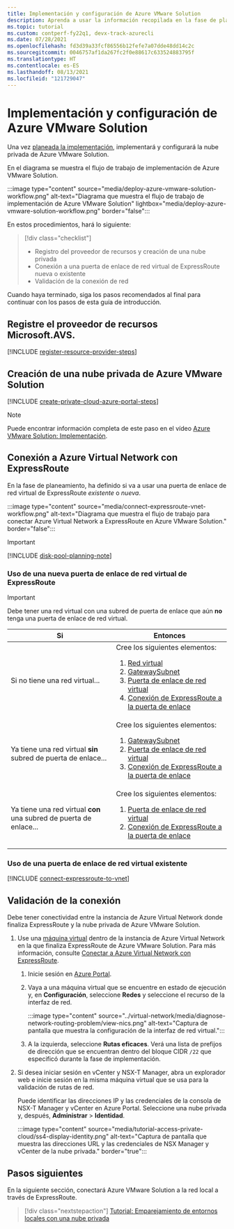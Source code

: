 ```yaml
---
title: Implementación y configuración de Azure VMware Solution
description: Aprenda a usar la información recopilada en la fase de planeación para implementar y configurar la nube privada de Azure VMware Solution.
ms.topic: tutorial
ms.custom: contperf-fy22q1, devx-track-azurecli
ms.date: 07/28/2021
ms.openlocfilehash: fd3d39a33fcf86556b12fefe7a07dde48dd14c2c
ms.sourcegitcommit: 0046757af1da267fc2f0e88617c633524883795f
ms.translationtype: HT
ms.contentlocale: es-ES
ms.lasthandoff: 08/13/2021
ms.locfileid: "121729047"
---
```

# <a name="deploy-and-configure-azure-vmware-solution"></a>Implementación y configuración de Azure VMware Solution

Una vez [planeada la implementación](plan-private-cloud-deployment.md), implementará y configurará la nube privada de Azure VMware Solution. 

En el diagrama se muestra el flujo de trabajo de implementación de Azure VMware Solution. 

:::image type="content" source="media/deploy-azure-vmware-solution-workflow.png" alt-text="Diagrama que muestra el flujo de trabajo de implementación de Azure VMware Solution" lightbox="media/deploy-azure-vmware-solution-workflow.png" border="false":::

En estos procedimientos, hará lo siguiente:

> [!div class="checklist"]
> * Registro del proveedor de recursos y creación de una nube privada
> * Conexión a una puerta de enlace de red virtual de ExpressRoute nueva o existente
> * Validación de la conexión de red

Cuando haya terminado, siga los pasos recomendados al final para continuar con los pasos de esta guía de introducción.

## <a name="register-the-microsoftavs-resource-provider"></a>Registre el proveedor de recursos **Microsoft.AVS**.

[!INCLUDE [register-resource-provider-steps](includes/register-resource-provider-steps.md)]

## <a name="create-an-azure-vmware-solution-private-cloud"></a>Creación de una nube privada de Azure VMware Solution

[!INCLUDE [create-private-cloud-azure-portal-steps](includes/create-private-cloud-azure-portal-steps.md)]

>[!NOTE]
>Puede encontrar información completa de este paso en el vídeo [Azure VMware Solution: Implementación](https://www.youtube.com/embed/gng7JjxgayI).


## <a name="connect-to-azure-virtual-network-with-expressroute"></a>Conexión a Azure Virtual Network con ExpressRoute

En la fase de planeamiento, ha definido si va a usar una puerta de enlace de red virtual de ExpressRoute *existente* o  *nueva*.  

:::image type="content" source="media/connect-expressroute-vnet-workflow.png" alt-text="Diagrama que muestra el flujo de trabajo para conectar Azure Virtual Network a ExpressRoute en Azure VMware Solution." border="false":::

>[!IMPORTANT]
>[!INCLUDE [disk-pool-planning-note](includes/disk-pool-planning-note.md)] 

### <a name="use-a-new-expressroute-virtual-network-gateway"></a>Uso de una nueva puerta de enlace de red virtual de ExpressRoute

>[!IMPORTANT]
>Debe tener una red virtual con una subred de puerta de enlace que aún **no** tenga una puerta de enlace de red virtual.

| Si | Entonces  |
| --- | --- |
| Si no tiene una red virtual...     |  Cree los siguientes elementos:<ol><li><a href="tutorial-configure-networking.md#create-a-vnet-manually">Red virtual</a></li><li><a href="../expressroute/expressroute-howto-add-gateway-portal-resource-manager.md#create-the-gateway-subnet">GatewaySubnet</a></li><li><a href="tutorial-configure-networking.md#create-a-virtual-network-gateway">Puerta de enlace de red virtual</a></li><li><a href="tutorial-configure-networking.md#connect-expressroute-to-the-virtual-network-gateway">Conexión de ExpressRoute a la puerta de enlace</a></li></ol>        |
| Ya tiene una red virtual **sin** subred de puerta de enlace...   | Cree los siguientes elementos: <ol><li><a href="../expressroute/expressroute-howto-add-gateway-portal-resource-manager.md#create-the-gateway-subnet">GatewaySubnet</a></li><li><a href="tutorial-configure-networking.md#create-a-virtual-network-gateway">Puerta de enlace de red virtual</a></li><li><a href="tutorial-configure-networking.md#connect-expressroute-to-the-virtual-network-gateway">Conexión de ExpressRoute a la puerta de enlace</a></li></ol>          |
| Ya tiene una red virtual **con** una subred de puerta de enlace... | Cree los siguientes elementos: <ol><li><a href="tutorial-configure-networking.md#create-a-virtual-network-gateway">Puerta de enlace de red virtual</a></li><li><a href="tutorial-configure-networking.md#connect-expressroute-to-the-virtual-network-gateway">Conexión de ExpressRoute a la puerta de enlace</a></li></ol>    |

### <a name="use-an-existing-virtual-network-gateway"></a>Uso de una puerta de enlace de red virtual existente

[!INCLUDE [connect-expressroute-to-vnet](includes/connect-expressroute-vnet.md)]


## <a name="validate-the-connection"></a>Validación de la conexión

Debe tener conectividad entre la instancia de Azure Virtual Network donde finaliza ExpressRoute y la nube privada de Azure VMware Solution. 

1. Use una [máquina virtual](../virtual-machines/windows/quick-create-portal.md#create-virtual-machine) dentro de la instancia de Azure Virtual Network en la que finaliza ExpressRoute de Azure VMware Solution. Para más información, consulte [Conectar a Azure Virtual Network con ExpressRoute](#connect-to-azure-virtual-network-with-expressroute).  

   1. Inicie sesión en [Azure Portal](https://portal.azure.com).

   1. Vaya a una máquina virtual que se encuentre en estado de ejecución y, en **Configuración**, seleccione **Redes** y seleccione el recurso de la interfaz de red.

      :::image type="content" source="../virtual-network/media/diagnose-network-routing-problem/view-nics.png" alt-text="Captura de pantalla que muestra la configuración de la interfaz de red virtual.":::

   1. A la izquierda, seleccione **Rutas eficaces**. Verá una lista de prefijos de dirección que se encuentran dentro del bloque CIDR `/22` que especificó durante la fase de implementación.

1. Si desea iniciar sesión en vCenter y NSX-T Manager, abra un explorador web e inicie sesión en la misma máquina virtual que se usa para la validación de rutas de red.  

   Puede identificar las direcciones IP y las credenciales de la consola de NSX-T Manager y vCenter en Azure Portal.  Seleccione una nube privada y, después, **Administrar** > **Identidad**.

   :::image type="content" source="media/tutorial-access-private-cloud/ss4-display-identity.png" alt-text="Captura de pantalla que muestra las direcciones URL y las credenciales de NSX Manager y vCenter de la nube privada." border="true":::


## <a name="next-steps"></a>Pasos siguientes

En la siguiente sección, conectará Azure VMware Solution a la red local a través de ExpressRoute.

> [!div class="nextstepaction"]
> [Tutorial: Emparejamiento de entornos locales con una nube privada](tutorial-expressroute-global-reach-private-cloud.md)
